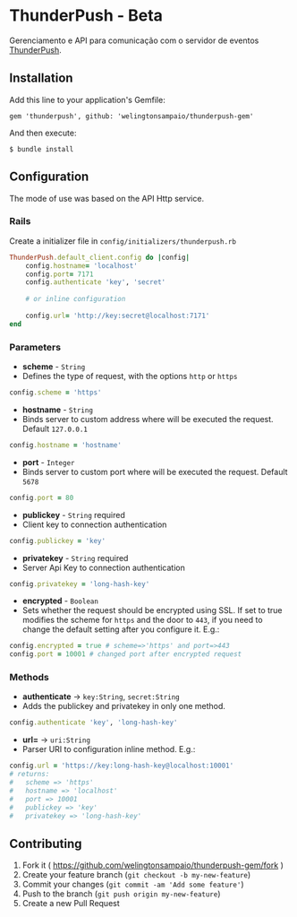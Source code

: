 # ThunderPush - Beta

Gerenciamento e API para comunicação com o servidor de eventos [ThunderPush](https://github.com/thunderpush/thunderpush).

## Installation

Add this line to your application's Gemfile:

    gem 'thunderpush', github: 'welingtonsampaio/thunderpush-gem'

And then execute:

    $ bundle install


## Configuration

The mode of use was based on the API Http service.

### Rails
Create a initializer file in `config/initializers/thunderpush.rb`
```ruby
ThunderPush.default_client.config do |config|
	config.hostname= 'localhost'
	config.port= 7171
	config.authenticate 'key', 'secret'
	
	# or inline configuration
	
	config.url= 'http://key:secret@localhost:7171'
end
```

### Parameters
- **scheme** - `String`
 - Defines the type of request, with the options `http` or `https`
  ```ruby
  config.scheme = 'https'
  ```
- **hostname** - `String`
 - Binds server to custom address where will be executed the request. Default `127.0.0.1`
  ```ruby
  config.hostname = 'hostname'
  ```
- **port** - `Integer`
 - Binds server to custom port where will be executed the request. Default `5678`
  ```ruby
  config.port = 80
  ```
- **publickey** - `String` required
 - Client key to connection authentication
  ```ruby
  config.publickey = 'key'
  ```
- **privatekey** - `String` required
 - Server Api Key to connection authentication
  ```ruby
  config.privatekey = 'long-hash-key'
  ```
- **encrypted** - `Boolean`
 - Sets whether the request should be encrypted using SSL. If set to true modifies the scheme for `https` and the door to `443`, if you need to change the default setting after you configure it. E.g.:
  ```ruby
  config.encrypted = true # scheme=>'https' and port=>443
  config.port = 10001 # changed port after encrypted request
  ```

### Methods
- **authenticate** -> `key:String`, `secret:String`
 - Adds the publickey and privatekey in only one method.
 ```ruby
 config.authenticate 'key', 'long-hash-key'
 ```
- **url=** -> `uri:String`
 - Parser URI to configuration inline method. E.g.:
 ```ruby
 config.url = 'https://key:long-hash-key@localhost:10001'
 # returns:
 #   scheme => 'https'
 #   hostname => 'localhost'
 #   port => 10001
 #   publickey => 'key'
 #   privatekey => 'long-hash-key'
 ```

## Contributing

1. Fork it ( https://github.com/welingtonsampaio/thunderpush-gem/fork )
2. Create your feature branch (`git checkout -b my-new-feature`)
3. Commit your changes (`git commit -am 'Add some feature'`)
4. Push to the branch (`git push origin my-new-feature`)
5. Create a new Pull Request

